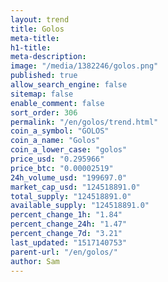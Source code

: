 ```yaml
---
layout: trend
title: Golos
meta-title: 
h1-title: 
meta-description: 
image: "/media/1382246/golos.png"
published: true
allow_search_engine: false
sitemap: false
enable_comment: false
sort_order: 306
permalink: "/en/golos/trend.html"
coin_a_symbol: "GOLOS"
coin_a_name: "Golos"
coin_a_lower_case: "golos"
price_usd: "0.295966"
price_btc: "0.00002519"
24h_volume_usd: "199697.0"
market_cap_usd: "124518891.0"
total_supply: "124518891.0"
available_supply: "124518891.0"
percent_change_1h: "1.84"
percent_change_24h: "1.47"
percent_change_7d: "3.21"
last_updated: "1517140753"
parent-url: "/en/golos/"
author: Sam
---
```


